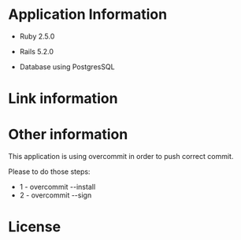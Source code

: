 # Application Information

* Ruby 2.5.0

* Rails 5.2.0

* Database using PostgresSQL

# Link information



# Other information

This application is using overcommit in order to push correct commit.

Please to do those steps:

* 1 - overcommit --install
* 2 - overcommit --sign

# License
